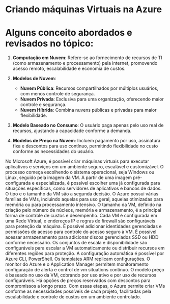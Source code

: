 # Criando máquinas Virtuais na Azure
# Alguns conceito abordados e revisados no tópico:
1. **Computação em Nuvem**: Refere-se ao fornecimento de recursos de TI (como armazenamento e processamento) pela internet, promovendo acesso remoto, escalabilidade e economia de custos.

2. **Modelos de Nuvem**:
   - **Nuvem Pública**: Recursos compartilhados por múltiplos usuários, com menos controle de segurança.
   - **Nuvem Privada**: Exclusiva para uma organização, oferecendo maior controle e segurança.
   - **Nuvem Híbrida**: Combina nuvens públicas e privadas para maior flexibilidade.

3. **Modelo Baseado no Consumo**: O usuário paga apenas pelo uso real de recursos, ajustando a capacidade conforme a demanda.

4. **Modelos de Preço na Nuvem**: Incluem pagamento por uso, assinatura fixa e descontos para uso contínuo, permitindo flexibilidade no custo conforme as necessidades do usuário.

No Microsoft Azure, é possível criar máquinas virtuais para executar aplicativos e serviços em um ambiente seguro, escalável e customizável. O processo começa escolhendo o sistema operacional, seja Windows ou Linux, seguido pela imagem da VM. A partir de uma imagem pré-configurada e especializada, é possível escolher uma já configurada para situações específicas, como servidores de aplicativos e bancos de dados. O tipo e o tamanho da VM são a segunda decisão. O Azure possui várias famílias de VMs, incluindo aquelas para uso geral, aquelas otimizadas para memória ou para processamento intensivo. O tamanho da VM, definido na criação pelo número de núcleos, memória e armazenamento, é a principal forma de controle de custos e desempenho. Cada VM é configurada em uma Rede Virtual, e endereços IP e regras de firewall são configuráveis para proteção da máquina. É possível adicionar identidades gerenciadas e permissões de acesso para controle do acesso seguro à VM. É possível acessar armazenamento para adicionar discos gerenciados SSD ou HDD conforme necessário. Os conjuntos de escala e disponibilidade são configuráveis para escalar a VM automaticamente ou distribuir recursos em diferentes regiões para proteção. A configuração automática é possível por Azure CLI, PowerShell. Os templates ARM replicam configurações. O monitor do Azure e o Application Manager permitem monitoramento configuração de alerta e control de vm situations contínuo. O modelo preço é baseado no uso da VM, cobrando por uso ativo e por uso de recursos configuráveis. Há opções de preços reservados com descontos para compromissos a longo prazo. Com essas etapas, o Azure permite criar VMs conforme as necessidades possíveis de cada projeto, facilitadas pela escalabilidade e controle de custos em um ambiente controlado.

